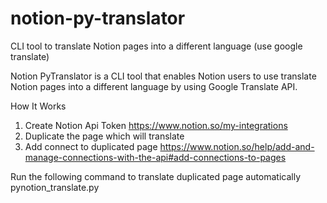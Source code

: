 # notion-py-translator
CLI tool to translate Notion pages into a different language (use google translate)

Notion PyTranslator is a CLI tool that enables Notion users to use translate Notion pages into a different language by using Google Translate API.

How It Works
1. Create Notion Api Token
    https://www.notion.so/my-integrations
2. Duplicate the page which will translate
3. Add connect to duplicated page
    https://www.notion.so/help/add-and-manage-connections-with-the-api#add-connections-to-pages

Run the following command to translate duplicated page automatically
pynotion_translate.py <url> <token> <language>
